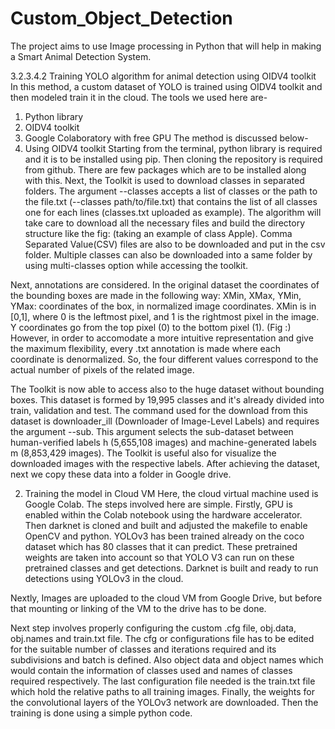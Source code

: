 # Custom_Object_Detection
The project aims to use Image processing in Python that will help in making a Smart Animal Detection System.

3.2.3.4.2 Training YOLO algorithm for animal detection using OIDV4 toolkit
In this method, a custom dataset of YOLO is trained using OIDV4 toolkit and then modeled train it in the cloud.
The tools we used here are-
1.	Python library
2.	OIDV4 toolkit
3.	Google Colaboratory with free GPU
The method is discussed below-
1.	Using OIDV4 toolkit
Starting from the terminal, python library is required and it is to be installed using pip. Then cloning the repository is required from github. There are few packages which are to be installed along with this.
Next, the Toolkit is used to download classes in separated folders. The argument --classes accepts a list of classes or the path to the file.txt (--classes path/to/file.txt) that contains the list of all classes one for each lines (classes.txt uploaded as example).
The algorithm will take care to download all the necessary files and build the directory structure like the fig:  (taking an example of class Apple). Comma Separated Value(CSV) files are also to be downloaded and put in the csv folder. Multiple classes can also be downloaded into a same folder by using multi-classes option while accessing the toolkit.


Next, annotations are considered. In the original dataset the coordinates of the bounding boxes are made in the following way:
XMin, XMax, YMin, YMax: coordinates of the box, in normalized image coordinates. XMin is in [0,1], where 0 is the leftmost pixel, and 1 is the rightmost pixel in the image. Y coordinates go from the top pixel (0) to the bottom pixel (1). (Fig :) However, in order to accomodate a more intuitive representation and give the maximum flexibility, every .txt annotation is made where each coordinate is denormalized. So, the four different values correspond to the actual number of pixels of the related image.


The Toolkit is now able to access also to the huge dataset without bounding boxes. This dataset is formed by 19,995 classes and it's already divided into train, validation and test. The command used for the download from this dataset is downloader_ill (Downloader of Image-Level Labels) and requires the argument --sub. This argument selects the sub-dataset between human-verified labels h (5,655,108 images) and machine-generated labels m (8,853,429 images).
The Toolkit is useful also for visualize the downloaded images with the respective labels.
After achieving the dataset, next we copy these data into a folder in Google drive.

2.	Training the model in Cloud VM
Here, the cloud virtual machine used is Google Colab. The steps involved here are simple. Firstly, GPU is enabled within the Colab notebook using the hardware accelerator. Then darknet is cloned and built and adjusted the makefile to enable OpenCV and python.
YOLOv3 has been trained already on the coco dataset which has 80 classes that it can predict. These pretrained weights are taken into account so that YOLO V3 can run on these pretrained classes and get detections. Darknet is built and ready to run detections using YOLOv3 in the cloud.

Nextly, Images are uploaded to the cloud VM from Google Drive, but before that mounting or linking of the VM to the drive has to be done.

Next step involves properly configuring the custom .cfg file, obj.data, obj.names and train.txt file.
The cfg or configurations file has to be edited for the suitable number of classes and iterations required and its subdivisions and batch is defined. Also object data and object names which would contain the information of classes used and names of classes required respectively.
The last configuration file needed is the train.txt file which hold the relative paths to all training images.
Finally, the weights for the convolutional layers of the YOLOv3 network are downloaded. Then the training is done using a simple python code.


